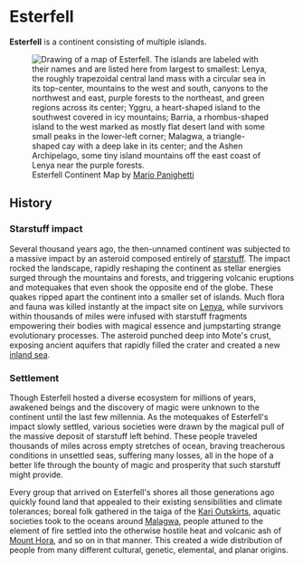 # Esterfell

**Esterfell** is a continent consisting of multiple islands.

<figure>
  <img src="esterfell-continent-map-mario=panighetti.jpg" alt="Drawing of a map of Esterfell. The islands are labeled with their names and are listed here from largest to smallest: Lenya, the roughly trapezoidal central land mass with a circular sea in its top-center, mountains to the west and south, canyons to the northwest and east, purple forests to the northeast, and green regions across its center; Yggru, a heart-shaped island to the southwest covered in icy mountains; Barria, a rhombus-shaped island to the west marked as mostly flat desert land with some small peaks in the lower-left corner; Malagwa, a triangle-shaped cay with a deep lake in its center; and the Ashen Archipelago, some tiny island mountains off the east coast of Lenya near the purple forests." />
  <figcaption>Esterfell Continent Map by <a href="https://mario.panighetti.net">Mario Panighetti</a></figcaption>
</figure>

## History

### Starstuff impact

Several thousand years ago, the then-unnamed continent was subjected to a massive impact by an asteroid composed entirely of [starstuff](../../artifacts/starstuff). The impact rocked the landscape, rapidly reshaping the continent as stellar energies surged through the mountains and forests, and triggering volcanic eruptions and motequakes that even shook the opposite end of the globe. These quakes ripped apart the continent into a smaller set of islands. Much flora and fauna was killed instantly at the impact site on [Lenya](lenya), while survivors within thousands of miles were infused with starstuff fragments empowering their bodies with magical essence and jumpstarting strange evolutionary processes. The asteroid punched deep into Mote's crust, exposing ancient aquifers that rapidly filled the crater and created a new [inland sea](lenya/esterfell-sea).

### Settlement

Though Esterfell hosted a diverse ecosystem for millions of years, awakened beings and the discovery of magic were unknown to the continent until the last few millennia. As the motequakes of Esterfell's impact slowly settled, various societies were drawn by the magical pull of the massive deposit of starstuff left behind. These people traveled thousands of miles across empty stretches of ocean, braving treacherous conditions in unsettled seas, suffering many losses, all in the hope of a better life through the bounty of magic and prosperity that such starstuff might provide.

Every group that arrived on Esterfell's shores all those generations ago quickly found land that appealed to their existing sensibilities and climate tolerances; boreal folk gathered in the taiga of the [Kari Outskirts](lenya/kari-outskirts), aquatic societies took to the oceans around [Malagwa](malagwa), people attuned to the element of fire settled into the otherwise hostile heat and volcanic ash of [Mount Hora](lenya/mount-hora), and so on in that manner. This created a wide distribution of people from many different cultural, genetic, elemental, and planar origins.
